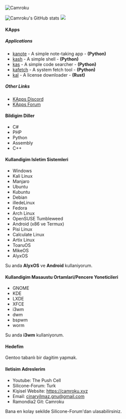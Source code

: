 <p align="left"> <img src="https://komarev.com/ghpvc/?username=Camroku&label=Profile%20views&color=0e75b6&style=flat" alt="Camroku" /> </p>
<img src="https://github-readme-stats.vercel.app/api?username=camroku&theme=gruvbox" alt="Camroku's GitHub stats" />
<img src="https://github-profile-trophy-iota.vercel.app/?username=Camroku&theme=apprentice" />

#### KApps
##### Applications
* [kanote](https://github.com/Camroku/kanote) - A simple note-taking app - **(Python)**
* [kash](https://github.com/Camroku/kash) - A simple shell - **(Python)**
* [kas](https://github.com/Camroku/kas) - A simple code searcher - **(Python)**
* [kafetch](https://github.com/Camroku/kafetch) - A system fetch tool - **(Python)**
* [kal](https://github.com/Camroku/kal) - A license downloader - **(Rust)**

##### Other Links
* [KApps Discord](https://discord.gg/umXVyvMdbN)
* [KApps Forum](https://kapps.camroku.xyz/)

#### Bildigim Diller
* C#
* PHP
* Python
* Assembly
* C++

#### Kullandigim Isletim Sistemleri
* Windows
* Kali Linux
* Manjaro
* Ubuntu
* Kubuntu
* Debian
* illedeLinux
* Fedora
* Arch Linux
* OpenSUSE Tumbleweed
* Android (x86 ve Termux)
* Pisi Linux
* Calculate Linux
* Artix Linux
* ToaruOS
* MikeOS
* AlyxOS

Su anda **AlyxOS** ve **Android** kullaniyorum.

#### Kullandigim Masaustu Ortamlari/Pencere Yoneticileri
* GNOME
* KDE
* LXDE
* XFCE
* i3wm
* dwm
* bspwm
* worm

Su anda **i3wm** kullaniyorum.

#### Hedefim
Gentoo tabanlı bir dagitim yapmak.

#### Iletisim Adreslerim
* Youtube: The Push Cell
* Silicone-Forum: Turk
* Kişisel Website: https://camroku.xyz
* Email: cinaryilmaz.gnu@gmail.com
* Ramondia2 Git: Camroku

Bana en kolay sekilde Silicone-Forum'dan ulasabilirsiniz.

